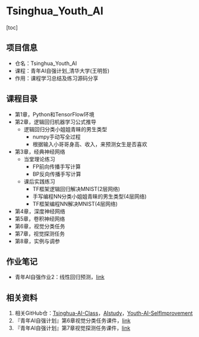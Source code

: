 # Tsinghua_Youth_AI

[toc]

## 项目信息

- 仓名：Tsinghua_Youth_AI
- 课程：青年AI自强计划_清华大学(王明哲)
- 作用：课程学习总结及练习源码分享

## 课程目录

- 第1章，Python和TensorFlow环境
- 第2章，逻辑回归机器学习公式推导
    - 逻辑回归分类小姐姐青睐的男生类型
        - numpy手动写全过程
        - 根据输入小哥哥身高、收入，来预测女生是否喜欢
- 第3章，经典神经网络
    - 当堂理论练习
        - FP前向传播手写计算
        - BP反向传播手写计算
    - 课后实践练习
        - TF框架逻辑回归解决MNIST(2层网络)
        - 手写编程NN分类小姐姐青睐的男生类型(4层网络)
        - TF框架编程NN解决MNIST(4层网络)
- 第4章，深度神经网络
- 第5章，卷积神经网络
- 第6章，视觉分类任务
- 第7章，视觉探测任务
- 第8章，实例与调参

## 作业笔记

- 青年AI自强作业2：线性回归预测，[link](https://blog.csdn.net/qq_17256689/article/details/124435599)

## 相关资料

1. 相关GitHub仓：[Tsinghua-AI-Class](https://github.com/stsaten6/Tsinghua-AI-Class)，[AIstudy](https://github.com/yywwann/AIstudy)，[Youth-AI-SelfImprovement](https://github.com/knowmefly/Youth-AI-SelfImprovement)
2. 『青年AI自强计划』第6章视觉分类任务课件，[link](https://blog.csdn.net/abc13526222160/article/details/88823566)
3. 『青年AI自强计划』第7章视觉探测任务课件，[link](https://blog.csdn.net/abc13526222160/article/details/88839961)





